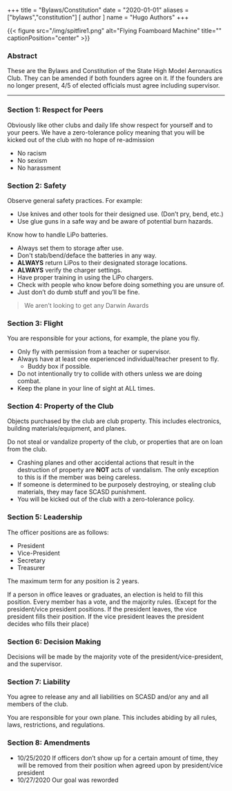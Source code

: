 +++
title = "Bylaws/Constitution"
date = "2020-01-01"
aliases = ["bylaws","constitution"]
[ author ]
  name = "Hugo Authors"
+++

{{< figure src="/img/spitfire1.png" alt="Flying Foamboard Machine" title="" captionPosition="center" >}}

### Abstract
These are the Bylaws and Constitution of the State High Model Aeronautics Club. They can be amended if both founders agree on it. If the founders are no longer present, 4/5 of elected officials must agree including supervisor.

---

### Section 1: Respect for Peers
Obviously like other clubs and daily life show respect for yourself and to your peers. We have a zero-tolerance policy meaning that you will be kicked out of the club with no hope of re-admission

 - No racism
 - No sexism
 - No harassment

### Section 2: Safety
Observe general safety practices. For example:

- Use knives and other tools for their designed use. (Don’t pry, bend, etc.)
- Use glue guns in a safe way and be aware of potential burn hazards.

Know how to handle LiPo batteries.

- Always set them to storage after use.
- Don't stab/bend/deface the batteries in any way.
- **ALWAYS** return LiPos to their designated storage locations.
- **ALWAYS** verify the charger settings.
- Have proper training in using the LiPo chargers.
- Check with people who know before doing something you are unsure of.
- Just don’t do dumb stuff and you’ll be fine.

> We aren’t looking to get any Darwin Awards


### Section 3: Flight
You are responsible for your actions, for example, the plane you fly.

- Only fly with permission from a teacher or supervisor.
- Always have at least one experienced individual/teacher present to fly.
  - Buddy box if possible.
- Do not intentionally try to collide with others unless we are doing combat.
- Keep the plane in your line of sight at ALL times.

### Section 4: Property of the Club
Objects purchased by the club are club property. This includes electronics, building materials/equipment, and planes.

Do not steal or vandalize property of the club, or properties that are on loan from the club.

- Crashing planes and other accidental actions that result in the destruction of property are **NOT** acts of vandalism. The only exception to this is if the member was being careless.
- If someone is determined to be purposely destroying, or stealing club materials, they may face SCASD punishment.
- You will be kicked out of the club with a zero-tolerance policy.


### Section 5: Leadership
The officer positions are as follows:
- President
- Vice-President
- Secretary
- Treasurer

The maximum term for any position is 2 years.

If a person in office leaves or graduates, an election is held to fill this position. Every member has a vote, and the majority rules. (Except for the president/vice president positions. If the president leaves, the vice president fills their position. If the vice president leaves the president decides who fills their place)

### Section 6: Decision Making
Decisions will be made by the majority vote of the president/vice-president, and the supervisor.

### Section 7: Liability
You agree to release any and all liabilities on SCASD and/or any and all members of the club.

You are responsible for your own plane. This includes abiding by all rules, laws, restrictions, and regulations.

### Section 8: Amendments
- 10/25/2020 If officers don’t show up for a certain amount of time, they will be removed from their position when agreed upon by president/vice president
- 10/27/2020 Our goal was reworded
